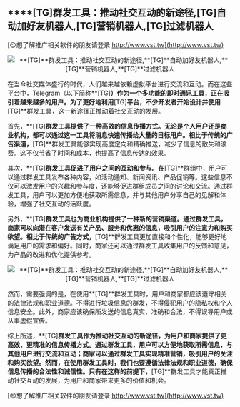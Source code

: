 ## ****[TG]**群发工具：推动社交互动的新途径,**[TG]**自动加好友机器人,**[TG]**营销机器人,**[TG]**过滤机器人**

[😍想了解推广相关软件的朋友请登录 http://www.vst.tw](http://www.vst.tw)

 <center><img src="https://vst.tw/MP4/tuiguang/png/0.png" alt="**[TG]**群发工具：推动社交互动的新途径,**[TG]**自动加好友机器人,**[TG]**营销机器人,**[TG]**过滤机器人"></center>

在当今社交媒体盛行的时代，人们越来越依赖虚拟平台进行交流和互动。而在这些平台中，Telegram（以下简称**[TG]**）作为一个多功能的即时通讯工具，正在吸引着越来越多的用户。为了更好地利用**[TG]**平台，不少开发者开始设计并使用**[TG]**群发工具，这一新途径正推动着社交互动的发展。

首先，**[TG]**群发工具提供了一种高效的信息传播方式。无论是个人用户还是商业机构，都可以通过这一工具将消息快速传播给大量的目标用户。相比于传统的广告渠道，**[TG]**群发工具能够实现高度定向和精确推送，减少了信息的散失和浪费。这不仅节省了时间和成本，也提高了信息传达的效果。

其次，**[TG]**群发工具促进了用户之间的互动和参与。在**[TG]**群组中，用户可以通过群发工具发布各种内容，如活动通知、新闻资讯、产品促销等。这些信息不仅可以激发用户的兴趣和参与度，还能够促进群组成员之间的讨论和交流。通过群发工具，用户可以更加方便地获取所需信息，并与其他用户分享自己的见解和体验，增强了社交互动的活跃度。

另外，**[TG]**群发工具也为商业机构提供了一种新的营销渠道。通过群发工具，商家可以向潜在客户发送有关产品、服务和优惠的信息，吸引用户的注意力和购买欲望。相比于传统的广告方式，**[TG]**群发工具更加直接和个性化，能够更好地满足用户的需求和偏好。同时，商家还可以通过群发工具收集用户的反馈和意见，为产品的改进和优化提供参考。

 <center><img src="https://vst.tw/MP4/tuiguang/png/7.png" alt="**[TG]**群发工具：推动社交互动的新途径,**[TG]**自动加好友机器人,**[TG]**营销机器人,**[TG]**过滤机器人"></center>

然而，需要强调的是，在使用**[TG]**群发工具时，用户和商家都应该遵守相关的法律法规和职业道德。不得进行垃圾信息的群发，不得侵犯用户的隐私权和个人信息安全。此外，商家应该确保所发送的信息真实、准确和合法，不得误导用户或从事虚假宣传。

综上所述，**[TG]**群发工具作为推动社交互动的新途径，为用户和商家提供了更高效、更精准的信息传播方式。通过群发工具，用户可以方便地获取所需信息，与其他用户进行交流和互动；商家可以通过群发工具实现精准营销，吸引用户的关注和购买欲望。然而，在使用群发工具时，我们也要遵循法律法规和职业道德，确保信息传播的合法性和诚信性。只有在这样的前提下，**[TG]**群发工具才能真正推动社交互动的发展，为用户和商家带来更多的价值和机会。

[😍想了解推广相关软件的朋友请登录 http://www.vst.tw](http://www.vst.tw)



